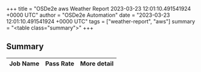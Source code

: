 +++
title = "OSDe2e aws Weather Report 2023-03-23 12:01:10.491541924 +0000 UTC"
author = "OSDe2e Automation"
date = "2023-03-23 12:01:10.491541924 +0000 UTC"
tags = ["weather-report", "aws"]
summary = "<table class=\"summary\"></table>"
+++
## Summary

| Job Name | Pass Rate | More detail |
|----------|-----------|-------------|




